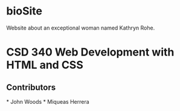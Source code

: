 # bioSite
Website about an exceptional woman named Kathryn Rohe.
<h1>CSD 340 Web Development with HTML and CSS</h1>
<h2>Contributors</h2>
* John Woods
* Miqueas Herrera
